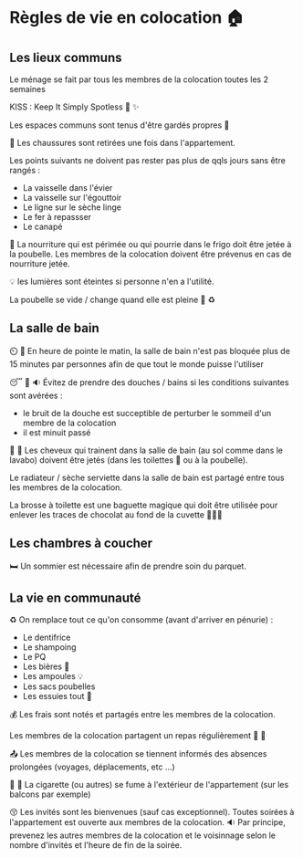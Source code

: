 # Règles de vie en colocation :house:

## Les lieux communs

Le ménage se fait par tous les membres de la colocation toutes les 2 semaines

KISS : Keep It Simply Spotless :kiss: :sparkles:

Les espaces communs sont tenus d'être gardés propres :pray:

:shoe: Les chaussures sont retirées une fois dans l'appartement.

Les points suivants ne doivent pas rester pas plus de qqls jours sans être rangés :

* La vaisselle dans l'évier
* La vaisselle sur l'égouttoir
* Le ligne sur le sèche linge
* Le fer à repassser
* Le canapé

:nauseated_face:
La nourriture qui est périmée ou qui pourrie dans le frigo doit être jetée à la poubelle.
Les membres de la colocation doivent être prévenus en cas de nourriture jetée.

:bulb: les lumières sont éteintes si personne n'en a l'utilité.

La poubelle se vide / change quand elle est pleine :pouch: :recycle:

## La salle de bain

:timer_clock: :shower:
En heure de pointe le matin,
la salle de bain n'est pas bloquée plus de 15 minutes par personnes
afin de que tout le monde puisse l'utiliser   

:sleeping: :shower: :sound:
Évitez de prendre des douches / bains si les conditions suivantes sont avérées :
* le bruit de la douche est succeptible de perturber le sommeil d'un membre de la colocation
* il est minuit passé

:haircut: :bathtub:
Les cheveux qui trainent dans la salle de bain (au sol comme dans le lavabo) doivent être jetés (dans les toilettes :toilet: ou à la poubelle).

Le radiateur / sèche serviette dans la salle de bain est partagé entre tous les membres de la colocation.

La brosse à toilette est une baguette magique qui doit être utilisée pour enlever les traces de chocolat au fond de la cuvette :toilet::poop::sparkles:

## Les chambres à coucher

:bed:
Un sommier est nécessaire afin de prendre soin du parquet.

## La vie en communauté

:recycle:
On remplace tout ce qu'on consomme (avant d'arriver en pénurie) :
* Le dentifrice
* Le shampoing
* Le PQ
* Les bières :beer:
* Les ampoules :bulb:
* Les sacs poubelles
* Les essuies tout :scroll:

:moneybag: Les frais sont notés et partagés entre les membres de la colocation.

Les membres de la colocation partagent un repas régulièrement :pizza: :beer:

:outbox_tray:
Les membres de la colocation se tiennent informés des absences prolongées (voyages, déplacements, etc ...)

:smoking: :no_entry_sign:
La cigarette (ou autres) se fume à l'extérieur de l'appartement (sur les balcons par exemple)

:kissing_closed_eyes:
Les invités sont les bienvenues (sauf cas exceptionnel).
Toutes soirées à l'appartement est ouverte aux membres de la colocation.
:sound: Par principe, prevenez les autres membres de la colocation
et le voisinnage selon le nombre d'invités et l'heure de fin de la soirée.
